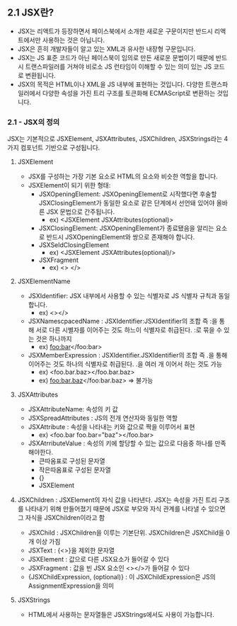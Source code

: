 ## 2.1 JSX란?

- JSX는 리액트가 등장하면서 페이스북에서 소개한 새로운 구문이지만 반드시 리액트에서만 사용하는 것은 아닙니다.
- JSX은 흔히 개발자들이 알고 있는 XML과 유사한 내장형 구문입니다.
- JSX는 JS 표준 코드가 아닌 페이스북이 임의로 만든 새로운 문법이기 때문에 반드시 트랜스파일러를 거쳐야 비로소 JS 런타임이 이해할 수 있는 의미 있는 JS 코드로 변환됩니다.
- JSX의 목적은 HTML이나 XML을 JS 내부에 표현하는 것입니다. 다양한 트랜스파일러에서 다양한 속성을 가진 트리 구조를 토큰화해 ECMAScript로 변환하는 것입니다.

### 2.1 - JSX의 정의

JSX는 기본적으로 JSXElement, JSXAttributes, JSXChildren, JSXStrings라는 4가지 컴포넌트 기반으로 구성됩니다.

1. JSXElement

   - JSX를 구성하는 가장 기본 요소로 HTML의 요소와 비슷한 역할을 합니다.
   - JSXElement이 되기 위한 형태:
     - JSXOpeningElement: JSXOpeningElement로 시작했다면 후술할 JSXClosingElement가 동일한 요소로 같은 단계에서 선언돼 있어야 올바른 JSX 문법으로 간주됩니다.
       - ex) <JSXElement JSXAttributes(optional)>
     - JSXClosingElement: JSXOpeningElement가 종료됐음을 알리는 요소로 반드시 JSXOpeningElement와 쌍으로 존재해야 합니다.
     - JSXSeldClosingElement
       - ex) <JSXElement JSXAttributes(optional)/>
     - JSXFragment
       - ex) <> </>

2. JSXElementName

   - JSXIdentifier: JSX 내부에서 사용할 수 있는 식별자로 JS 식별자 규칙과 동일합니다.
     - ex) <></>
   - JSXNamescpacedName : JSXIdentifier:JSXIdentifier의 조합 즉 :을 통해 서로 다른 시별자를 이어주는 것도 하느이 식별자로 취급된다. :로 묶을 수 있는 것은 하나까지
     - ex) <foo:bar></foo:bar>
   - JSXMemberExpression : JSXIdentifier.JSXIdentifier의 조합 즉 .을 통해 이어주는 것도 하나의 식별자로 취급된다. .을 여러 개 이어서 하는 것도 가능
     - ex) <foo.bar.baz></foo.bar.baz>
     - ex) <foo:bar.baz></foo:bar.baz> => 불가능

3. JSXAttributes

   - JSXAttributeName: 속성의 키 값
   - JSXSpreadAttributes : JS의 전개 연산자와 동일한 역할
   - JSXAttribute : 속성을 나타내는 키와 값으로 짝을 이루어서 표현
     - ex) <foo.bar foo.bar="baz"></foo.bar>
   - JSXAtrributeValue : 속성의 키에 할당할 수 있는 값으로 다음중 하나를 만족해야한다.
     - 큰따옴표로 구성된 문자열
     - 작은따옴표로 구성된 문자열
     - {}
     - JSXElement

4. JSXChildren
   : JSXElement의 자식 값을 나타낸다. JSX는 속성을 가진 트리 구조를 나타내기 위해 만들어졌기 때문에 JSX로 부모와 자식 관계를 나타낼 수 있으면 그 자식을 JSXChildren이라고 함

   - JSXChild : JSXChildren을 이루는 기본단위. JSXChildren은 JSXChild을 0개 이상 가짐
   - JSXText : {<>}을 제외한 문자열
   - JSXElement : 값으로 다른 JSX요소가 들어갈 수 있다
   - JSXFragment : 값을 빈 JSX 요소인 <></>가 들어갈 수 있다
   - {JSXChildExpression, (optional)} : 이 JSXChildExpression은 JS의 AssignmentExpression을 의미

5. JSXStrings
   - HTML에서 사용하는 문자열들은 JSXStrings에서도 사용이 가능합니다.
